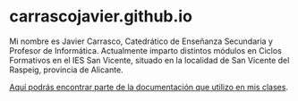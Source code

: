 # carrascojavier.github.io

Mi nombre es Javier Carrasco, Catedrático de Enseñanza Secundaria y Profesor de Informática. Actualmente imparto distintos módulos en Ciclos Formativos en el IES San Vicente, situado en la localidad de San Vicente del Raspeig, provincia de Alicante.

[Aquí podrás encontrar parte de la documentación que utilizo en mis clases](https://www.javiercarrasco.es/documentation/).

